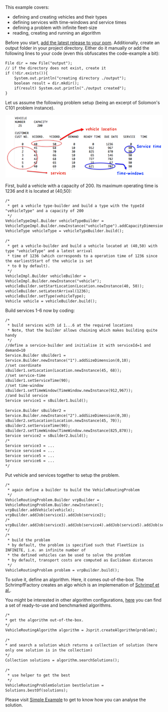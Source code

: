 This example covers:
- defining and creating vehicles and their types
- defining services with time-windows and service times
- defining a problem with infinite fleet-size
- reading, creating and running an algorithm

Before you start, [add the latest release to your pom](https://github.com/jsprit/jsprit/wiki/Add-latest-release-to-your-pom). Additionally, create an output folder in your project directory. Either do it manually or add the following lines to your code (even this obfuscates the code-example a bit):
<pre><code>File dir = new File("output");
// if the directory does not exist, create it
if (!dir.exists()){
	System.out.println("creating directory ./output");
	boolean result = dir.mkdir();  
	if(result) System.out.println("./output created");  
}
</code></pre>

Let us assume the following problem setup (being an excerpt of Solomon's C101 problem instance).

<img src="https://github.com/jsprit/misc-rep/raw/master/wiki-images/vrptw_setup.png">

First, build a vehicle with a capacity of 200. Its maximum operating time is 1236 and it is located at (40,50):

<pre><code>/*
 * get a vehicle type-builder and build a type with the typeId "vehicleType" and a capacity of 200
 */
VehicleTypeImpl.Builder vehicleTypeBuilder = VehicleTypeImpl.Builder.newInstance("vehicleType").addCapacityDimension(0,200);
VehicleType vehicleType = vehicleTypeBuilder.build();

/*
 * get a vehicle-builder and build a vehicle located at (40,50) with type "vehicleType" and a latest arrival
 * time of 1236 (which corresponds to a operation time of 1236 since the earliestStart of the vehicle is set
 * to 0 by default).
 */
VehicleImpl.Builder vehicleBuilder = VehicleImpl.Builder.newInstance("vehicle");
vehicleBuilder.setStartLocation(Location.newInstance(40, 50));
vehicleBuilder.setLatestArrival(1236);
vehicleBuilder.setType(vehicleType); 
Vehicle vehicle = vehicleBuilder.build();
</code></pre>

Build services 1-6 now by coding:

<pre><code>/*
 * build services with id 1...6 at the required locations
 * Note, that the builder allows chaining which makes building quite handy
 */
//define a service-builder and initialise it with serviceId=1 and demand=10
Service.Builder sBuilder1 = Service.Builder.newInstance("1").addSizeDimension(0,10);
//set coordinate
sBuilder1.setLocation(Location.newInstance(45, 68));
//set service-time
sBuilder1.setServiceTime(90);
//set time-window
sBuilder1.setTimeWindow(TimeWindow.newInstance(912,967));
//and build service
Service service1 = sBuilder1.build();

Service.Builder sBuilder2 = Service.Builder.newInstance("2").addSizeDimension(0,30);
sBuilder2.setLocation(Location.newInstance(45, 70));
sBuilder2.setServiceTime(90);
sBuilder2.setTimeWindow(TimeWindow.newInstance(825,870));
Service service2 = sBuilder2.build();
/*
Service service3 = ...
Service service4 = ...
Service service5 = ...
Service service6 = ...
*/
</code></pre>

Put vehicle and services together to setup the problem.
<pre><code>/*
 * again define a builder to build the VehicleRoutingProblem
 */
VehicleRoutingProblem.Builder vrpBuilder = VehicleRoutingProblem.Builder.newInstance();
vrpBuilder.addVehicle(vehicle);
vrpBuilder.addJob(service1).addJob(service2);
/*
vrpBuilder.addJob(service3).addJob(service4).addJob(service5).addJob(service6);
*/
/*
 * build the problem
 * by default, the problem is specified such that FleetSize is INFINITE, i.e. an infinite number of 
 * the defined vehicles can be used to solve the problem
 * by default, transport costs are computed as Euclidean distances
 */
VehicleRoutingProblem problem = vrpBuilder.build();
</code></pre>


To solve it, define an algorithm. Here, it comes out-of-the-box. The SchrimpfFactory creates an algo which is an implemenation of [Schrimpf et al.](http://www.sciencedirect.com/science/article/pii/S0021999199964136).

You might be interested in other algorithm configurations, <a href="https://github.com/jsprit/jsprit/wiki/Benchmark-VRPTW" target="_blank">here</a> you can find a set of ready-to-use and benchmarked algorithms.

<pre><code>/*
* get the algorithm out-of-the-box. 
*/
VehicleRoutingAlgorithm algorithm = Jsprit.createAlgorithm(problem);

/*
* and search a solution which returns a collection of solution (here only one solution is in the collection)
*/
Collection<VehicleRoutingProblemSolution> solutions = algorithm.searchSolutions();
	
/*
 * use helper to get the best 
 */
VehicleRoutingProblemSolution bestSolution = Solutions.bestOf(solutions);
</code></pre>

Please visit [Simple Example](https://github.com/graphhopper/jsprit/blob/master/jsprit-examples/src/main/java/com/graphhopper/jsprit/examples/SimpleExample.java) to get to know how you can analyse the solution.